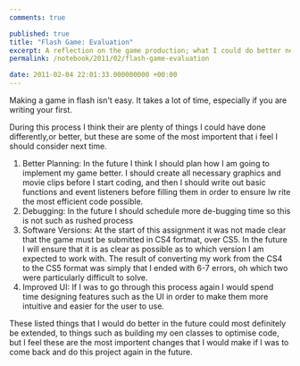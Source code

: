 ```yaml
---
comments: true

published: true
title: "Flash Game: Evaluation"
excerpt: A reflection on the game production; what I could do better next time, and what I did well this time.
permalink: /notebook/2011/02/flash-game-evaluation

date: 2011-02-04 22:01:33.000000000 +00:00
---
```

Making a game in flash isn't easy.  It takes a lot of time, especially if you are writing your first.  

During this process I think their are plenty of things I could have done differently,or better, but these are some of the most importent that i feel I should consider next time.  

1) Better Planning: In the future I think I should plan how I am going to implement my game better.  I should create all necessary graphics and movie clips before I start coding, and then I should write out basic functions and event listeners before filling them in order to ensure Iw rite the most efficient code possible.
1) Debugging: In the future I should schedule more de-bugging time so this is not such as rushed process
1) Software Versions: At the start of this assignment it was not made clear that the game must be submitted in CS4 fortmat, over CS5.  In the future I will ensure that it is as clear as possible as to which version I am expected to work with.  The result of converting my work from the CS4 to the CS5 format was simply that I ended with 6-7 errors, oh which two were particularly difficult to solve.
1) Improved UI: If I was to go through this process again I would spend time designing features such as the UI in order to make them more intuitive and easier for the user to use.

These listed things that I would do better in the future could most definitely be extended, to things such as building my oen classes to optimise code, but I feel these are the most importent changes that I would make if I was to come back and do this project again in the future.  
